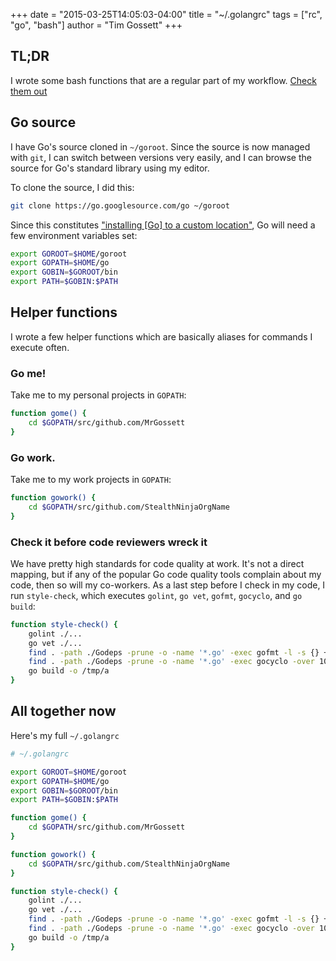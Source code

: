 +++
date = "2015-03-25T14:05:03-04:00"
title = "~/.golangrc"
tags = ["rc", "go", "bash"]
author = "Tim Gossett"
+++

## TL;DR

I wrote some bash functions that are a regular part of my workflow. [Check them out](#tldr)

## Go source

I have Go's source cloned in `~/goroot`. Since the source is now managed with `git`, I can switch between versions very easily, and I can browse the source for Go's standard library using my editor.

To clone the source, I did this:

```sh
git clone https://go.googlesource.com/go ~/goroot
```

Since this constitutes ["installing [Go] to a custom location"](https://golang.org/doc/install#tarball_non_standard), Go will need a few environment variables set:

```bash
export GOROOT=$HOME/goroot
export GOPATH=$HOME/go
export GOBIN=$GOROOT/bin
export PATH=$GOBIN:$PATH
```

## Helper functions

I wrote a few helper functions which are basically aliases for commands I execute often.

### Go me!

Take me to my personal projects in `GOPATH`:

```bash
function gome() {
	cd $GOPATH/src/github.com/MrGossett
}
```

### Go work.

Take me to my work projects in `GOPATH`:

```bash
function gowork() {
	cd $GOPATH/src/github.com/StealthNinjaOrgName
}
```

### Check it before code reviewers wreck it

We have pretty high standards for code quality at work. It's not a direct mapping, but if any of the popular Go code quality tools complain about my code, then so will my co-workers. As a last step before I check in my code, I run `style-check`, which executes `golint`, `go vet`, `gofmt`, `gocyclo`, and `go build`:

```bash
function style-check() {
	golint ./...
	go vet ./...
	find . -path ./Godeps -prune -o -name '*.go' -exec gofmt -l -s {} +
	find . -path ./Godeps -prune -o -name '*.go' -exec gocyclo -over 10 {} +
	go build -o /tmp/a
}
```

## All together now

<a name="tldr"></a>Here's my full `~/.golangrc`

```bash
# ~/.golangrc

export GOROOT=$HOME/goroot
export GOPATH=$HOME/go
export GOBIN=$GOROOT/bin
export PATH=$GOBIN:$PATH

function gome() {
	cd $GOPATH/src/github.com/MrGossett
}

function gowork() {
	cd $GOPATH/src/github.com/StealthNinjaOrgName
}

function style-check() {
	golint ./...
	go vet ./...
	find . -path ./Godeps -prune -o -name '*.go' -exec gofmt -l -s {} +
	find . -path ./Godeps -prune -o -name '*.go' -exec gocyclo -over 10 {} +
	go build -o /tmp/a
}
```